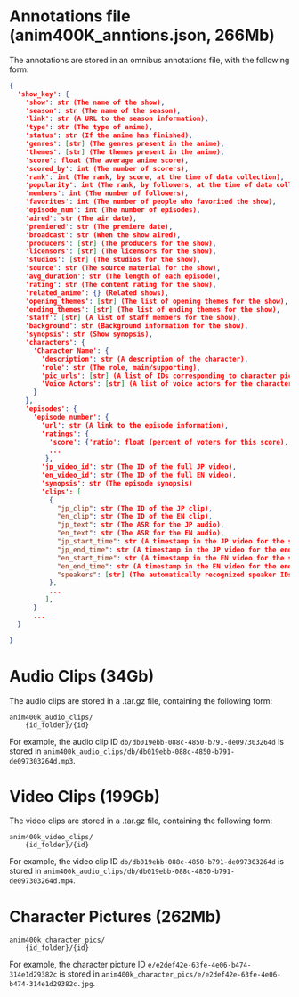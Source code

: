 
# Annotations file (anim400K_anntions.json, 266Mb)

The annotations are stored in an omnibus annotations file, with the following form:
```json
{
  'show_key': {
    'show': str (The name of the show),
    'season': str (The name of the season),
    'link': str (A URL to the season information),
    'type': str (The type of anime),
    'status': str (If the anime has finished),
    'genres': [str] (The genres present in the anime),
    'themes': [str] (The themes present in the anime),
    'score': float (The average anime score),
    'scored_by': int (The number of scorers),
    'rank': int (The rank, by score, at the time of data collection),
    'popularity': int (The rank, by followers, at the time of data collection),
    'members': int (The number of followers),
    'favorites': int (The number of people who favorited the show),
    'episode_num': int (The number of episodes),
    'aired': str (The air date),
    'premiered': str (The premiere date),
    'broadcast': str (When the show aired),
    'producers': [str] (The producers for the show),
    'licensors': [str] (The licensors for the show),
    'studios': [str] (The studios for the show),
    'source': str (The source material for the show),
    'avg_duration': str (The length of each episode),
    'rating': str (The content rating for the show),
    'related_anime': {} (Related shows),
    'opening_themes': [str] (The list of opening themes for the show),
    'ending_themes': [str] (The list of ending themes for the show),
    'staff': [str] (A list of staff members for the show),
    'background': str (Background information for the show),
    'synopsis': str (Show synopsis),
    'characters': {
      'Character Name': {
        'description': str (A description of the character),
        'role': str (The role, main/supporting),
        'pic_urls': [str] (A list of IDs corresponding to character pictures),
        'Voice Actors': [str] (A list of voice actors for the character,
      }
    },
    'episodes': {
      'episode_number': {
        'url': str (A link to the episode information),
        'ratings': {
          'score': {'ratio': float (percent of voters for this score), 'number_of_voters': float (Number of people voting for this score)},
          ...
         },
        'jp_video_id': str (The ID of the full JP video),
        'en_video_id': str (The ID of the full EN video),
        'synopsis': str (The episode synopsis)
        'clips': [
          {
            "jp_clip": str (The ID of the JP clip),
            "en_clip": str (The ID of the EN clip),
            "jp_text": str (The ASR for the JP audio),
            "en_text": str (The ASR for the EN audio),
            "jp_start_time": str (A timestamp in the JP video for the start of the clip),
            "jp_end_time": str (A timestamp in the JP video for the end of the clip),
            "en_start_time": str (A timestamp in the EN video for the start of the clip),
            "en_end_time": str (A timestamp in the EN video for the end of the clip),
            "speakers": [str] (The automatically recognized speaker IDs present in the clip at an episode level),
          },
          ...
         ],
      }
      ...
  }

}
```

# Audio Clips (34Gb)

The audio clips are stored in a .tar.gz file, containing the following form:
```
anim400k_audio_clips/
    {id_folder}/{id}
```
For example, the audio clip ID `db/db019ebb-088c-4850-b791-de097303264d` is stored in `anim400k_audio_clips/db/db019ebb-088c-4850-b791-de097303264d.mp3`.

# Video Clips (199Gb)

The video clips are stored in a .tar.gz file, containing the following form:
```
anim400k_video_clips/
    {id_folder}/{id}
```
For example, the video clip ID `db/db019ebb-088c-4850-b791-de097303264d` is stored in `anim400k_audio_clips/db/db019ebb-088c-4850-b791-de097303264d.mp4`.

# Character Pictures (262Mb)

```
anim400k_character_pics/
    {id_folder}/{id}
```
For example, the character picture ID `e/e2def42e-63fe-4e06-b474-314e1d29382c` is stored in `anim400k_character_pics/e/e2def42e-63fe-4e06-b474-314e1d29382c.jpg`.
